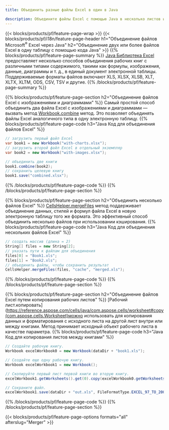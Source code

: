 ```yaml
---
title: Объединить разные файлы Excel в один в Java

description: Объедините файлы Excel с помощью Java в несколько листов или один лист. Объединяйте, комбинируйте или объединяйте документы Excel в PDF, изображения и HTML.
---
```

{{< blocks/products/pf/feature-page-wrap >}}
{{< blocks/products/pf/i18n/feature-page-header h1="Объединение файлов Microsoft<sup>&reg;</sup> Excel через Java" h2="Объединение двух или более файлов Excel в одну таблицу с помощью кода Java" >}}
{{% blocks/products/pf/feature-page-summary %}}
[Java Библиотека Excel](/cells/java/) предоставляет несколько способов объединения рабочих книг с различными типами содержимого, такими как формулы, изображения, данные, диаграммы и т. д., в единый документ электронной таблицы. Поддерживаемые форматы файлов включают XLS, XLSX, XLSB, XLT, XLTX, XLTM, ODS, CSV, TSV и другие.
{{% /blocks/products/pf/feature-page-summary %}}

{{% blocks/products/pf/feature-page-section h2="Объединение файлов Excel с изображениями и диаграммами" %}}
Самый простой способ объединить два файла Excel с изображениями и диаграммами — вызвать метод [Workbook.combine](https://reference.aspose.com/cells/java/com.aspose.cells/workbook#combine(com.aspose.cells.Workbook)) метод. Это позволяет объединять файлы Excel аналогичного типа в одну электронную таблицу.
{{% blocks/products/pf/feature-page-code h3="Java Код для объединения файлов Excel" %}}

```cs
// загрузить первый файл Excel
var book1 = new Workbook("with-charts.xlsx");
// загрузить второй файл Excel в отдельный экземпляр
var book2 = new Workbook("with-images.xlsx");

// объединить две книги
book1.combine(book2);
// сохранить целевую книгу 
book1.save("combined.xlsx");

```
{{% /blocks/products/pf/feature-page-code %}}
{{% /blocks/products/pf/feature-page-section %}}

{{% blocks/products/pf/feature-page-section h2="Объединить несколько файлов Excel" %}}
[CellsHelper.mergeFiles](https://reference.aspose.com/cells/java/com.aspose.cells/cellshelper#mergeFiles) метод поддерживает объединение данных, стилей и формул файла Excel в новую электронную таблицу того же формата. Это эффективный способ объединить несколько файлов при использовании кэширования. 
{{% blocks/products/pf/feature-page-code h3="Java Код для объединения нескольких файлов Excel" %}}

```cs
// создать массив (длина = 2)
String[] files = new String[2];
// указать пути к файлам для объединения
files[0] = "Book1.xls";
files[1] = "Book2.xls";
// объединить файлы, чтобы сохранить результат
CellsHelper.mergeFiles(files, "cache", "merged.xls");


```
{{% /blocks/products/pf/feature-page-code %}}
{{% /blocks/products/pf/feature-page-section %}}

{{% blocks/products/pf/feature-page-section h2="Объединение файлов Excel путем копирования рабочих листов" %}}
[Рабочий лист.копировать](https://reference.aspose.com/cells/java/com.aspose.cells/worksheet#copy(com.aspose.cells.Worksheet)можно использовать для копирования данных и форматирования с исходного листа на другой лист внутри или между книгами. Метод принимает исходный объект рабочего листа в качестве параметра.
{{% blocks/products/pf/feature-page-code h3="Java Код для копирования листов между книгами" %}}

```cs
// Создайте рабочую книгу.
Workbook excelWorkbook0 = new Workbook(dataDir + "book1.xls");

// Создайте еще одну рабочую книгу.
Workbook excelWorkbook1 = new Workbook();

// Скопируйте первый лист первой книги во вторую книгу.
excelWorkbook1.getWorksheets().get(0).copy(excelWorkbook0.getWorksheets().get(0));

// Сохраните файл.
excelWorkbook1.save(dataDir + "out.xls", FileFormatType.EXCEL_97_TO_2003);

```
{{% /blocks/products/pf/feature-page-code %}}
{{% /blocks/products/pf/feature-page-section %}}

{{< blocks/products/pf/feature-page-options formats="all" afterslug="Merger" >}}
